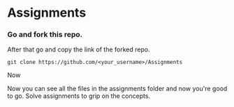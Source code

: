 # Assignments

### Go and fork this repo.

After that go and copy the link of the forked repo.

```
git clone https://github.com/<your_username>/Assignments
```
Now

Now you can see all the files in the assignments folder and now you're good to go. Solve assignments to grip on the concepts.
